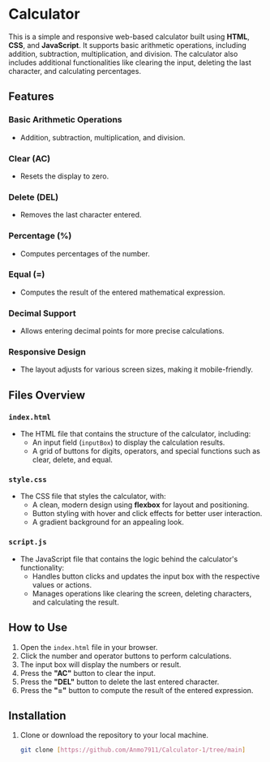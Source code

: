 # Calculator

This is a simple and responsive web-based calculator built using **HTML**, **CSS**, and **JavaScript**. It supports basic arithmetic operations, including addition, subtraction, multiplication, and division. The calculator also includes additional functionalities like clearing the input, deleting the last character, and calculating percentages.

## Features

### Basic Arithmetic Operations
- Addition, subtraction, multiplication, and division.

### Clear (AC)
- Resets the display to zero.

### Delete (DEL)
- Removes the last character entered.

### Percentage (%)
- Computes percentages of the number.

### Equal (=)
- Computes the result of the entered mathematical expression.

### Decimal Support
- Allows entering decimal points for more precise calculations.

### Responsive Design
- The layout adjusts for various screen sizes, making it mobile-friendly.

## Files Overview

### `index.html`
- The HTML file that contains the structure of the calculator, including:
  - An input field (`inputBox`) to display the calculation results.
  - A grid of buttons for digits, operators, and special functions such as clear, delete, and equal.

### `style.css`
- The CSS file that styles the calculator, with:
  - A clean, modern design using **flexbox** for layout and positioning.
  - Button styling with hover and click effects for better user interaction.
  - A gradient background for an appealing look.

### `script.js`
- The JavaScript file that contains the logic behind the calculator's functionality:
  - Handles button clicks and updates the input box with the respective values or actions.
  - Manages operations like clearing the screen, deleting characters, and calculating the result.

## How to Use

1. Open the `index.html` file in your browser.
2. Click the number and operator buttons to perform calculations.
3. The input box will display the numbers or result.
4. Press the **"AC"** button to clear the input.
5. Press the **"DEL"** button to delete the last entered character.
6. Press the **"="** button to compute the result of the entered expression.

## Installation

1. Clone or download the repository to your local machine.
   ```bash
   git clone [https://github.com/Anmo7911/Calculator-1/tree/main]

